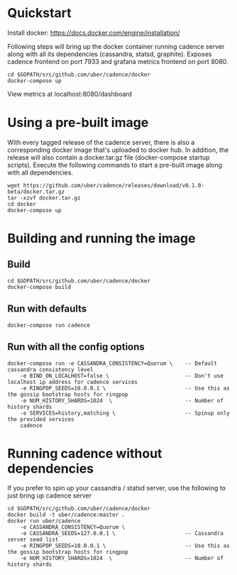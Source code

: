 Quickstart
==========

Install docker: https://docs.docker.com/engine/installation/

Following steps will bring up the docker container running cadence server
along with all its dependencies (cassandra, statsd, graphite). Exposes cadence
frontend on port 7933 and grafana metrics frontend on port 8080.

```
cd $GOPATH/src/github.com/uber/cadence/docker
docker-compose up
```

View metrics at localhost:8080/dashboard


Using a pre-built image
=======================
With every tagged release of the cadence server, there is also a corresponding
docker image that's uploaded to docker hub. In addition, the release will also
contain a docker.tar.gz file (docker-compose startup scripts). Execute the following
commands to start a pre-built image along with all dependencies.

```
wget https://github.com/uber/cadence/releases/download/v0.1.0-beta/docker.tar.gz
tar -xzvf docker.tar.gz
cd docker
docker-compose up
```

Building and running the image
==============================

Build
-----
```
cd $GOPATH/src/github.com/uber/cadence/docker
docker-compose build
```

Run with defaults
-----------------
```
docker-compose run cadence
```

Run with all the config options
-------------------------------
```
docker-compose run -e CASSANDRA_CONSISTENCY=Quorum \    -- Default cassandra consistency level
    -e BIND_ON_LOCALHOST=false \                        -- Don't use localhost ip address for cadence services
    -e RINGPOP_SEEDS=10.0.0.1 \                         -- Use this as the gossip bootstrap hosts for ringpop
    -e NUM_HISTORY_SHARDS=1024  \                       -- Number of history shards
    -e SERVICES=history,matching \                      -- Spinup only the provided services
    cadence
```

Running cadence without dependencies
====================================
If you prefer to spin up your cassandra / statsd server, use the following
to just bring up cadence server
```
cd $GOPATH/src/github.com/uber/cadence/docker
docker build -t uber/cadence:master .
docker run uber/cadence
    -e CASSANDRA_CONSISTENCY=Quorum \
    -e CASSANDRA_SEEDS=127.0.0.1 \                      -- Cassandra server seed list
    -e RINGPOP_SEEDS=10.0.0.1 \                         -- Use this as the gossip bootstrap hosts for ringpop
    -e NUM_HISTORY_SHARDS=1024  \                       -- Number of history shards
```